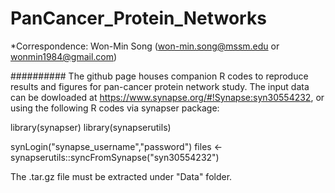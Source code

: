 # PanCancer_Protein_Networks

*Correspondence: Won-Min Song (won-min.song@mssm.edu or wonmin1984@gmail.com)

########## 
The github page houses companion R codes to reproduce results and figures for pan-cancer protein network study. The input data can be dowloaded at https://www.synapse.org/#!Synapse:syn30554232, or using the following R codes via synapser package: 

library(synapser)
library(synapserutils)

synLogin("synapse_username","password")
files <- synapserutils::syncFromSynapse("syn30554232")

The .tar.gz file must be extracted under "Data" folder.



